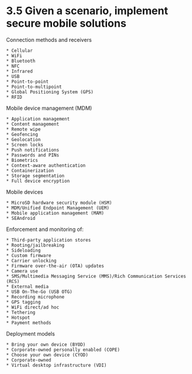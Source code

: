 # 3.5 Given a scenario, implement secure mobile solutions

Connection methods and receivers

    * Cellular
    * WiFi
    * Bluetooth
    * NFC
    * Infrared
    * USB
    * Point-to-point
    * Point-to-multipoint
    * Global Positioning System (GPS)
    * RFID

Mobile device management (MDM)

    * Application management
    * Content management
    * Remote wipe
    * Geofencing
    * Geolocation
    * Screen locks
    * Push notifications
    * Passwords and PINs
    * Biometrics
    * Context-aware authentication
    * Containerization
    * Storage segmentation
    * Full device encryption

Mobile devices

    * MicroSD hardware security module (HSM)
    * MDM/Unified Endpoint Management (UEM)
    * Mobile application management (MAM)
    * SEAndroid

Enforcement and monitoring of:

    * Third-party application stores
    * Rooting/jailbreaking
    * Sideloading
    * Custom firmware
    * Carrier unlocking
    * Firmware over-the-air (OTA) updates
    * Camera use
    * SMS/Multimedia Messaging Service (MMS)/Rich Communication Services (RCS)
    * External media
    * USB On-The-Go (USB OTG)
    * Recording microphone
    * GPS tagging
    * WiFi direct/ad hoc
    * Tethering
    * Hotspot
    * Payment methods

Deployment models

    * Bring your own device (BYOD)
    * Corporate-owned personally enabled (COPE)
    * Choose your own device (CYOD)
    * Corporate-owned
    * Virtual desktop infrastructure (VDI)